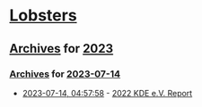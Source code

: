 # [Lobsters](../../../README.md)

## [Archives](../../index.md) for [2023](../index.md)

### [Archives](../../index.md) for [2023-07-14](index.md)

* [2023-07-14, 04:57:58](https://lobste.rs/s/zuhi6p/2022_kde_e_v_report) - [2022 KDE e.V. Report](https://ev.kde.org/reports/ev-2022/)
